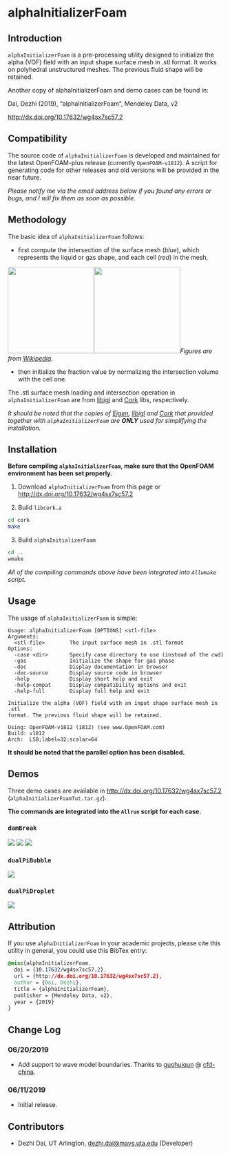 # alphaInitializerFoam

## Introduction

```alphaInitializerFoam``` is a pre-processing utility designed to initialize the alpha (VOF) field with an input shape surface mesh in .stl format. It works on polyhedral unstructured meshes. The previous fluid shape will be retained.

Another copy of alphaInitializerFoam and demo cases can be found in:

Dai, Dezhi (2019), “alphaInitializerFoam”, Mendeley Data, v2

http://dx.doi.org/10.17632/wg4sx7sc57.2


## Compatibility

The source code of ```alphaInitializerFoam``` is developed and maintained for the latest OpenFOAM-plus release (currently ```OpenFOAM-v1812```). A script for generating code for other releases and old versions will be provided in the near future.

*Please notify me via the email address below if you found any errors or bugs, and I will fix them as soon as possible.*


## Methodology

The basic idea of ```alphaInitializerFoam``` follows:

* first compute the intersection of the surface mesh (*blue*), which represents the liquid or gas shape, and each cell (*red*) in the mesh,

<img src="https://upload.wikimedia.org/wikipedia/commons/4/4a/Boolean_union.PNG" width="200"><img src="https://upload.wikimedia.org/wikipedia/commons/0/0b/Boolean_intersect.PNG" width="200">*Figures are from [Wikipedia](https://en.wikipedia.org/wiki/Constructive_solid_geometry).*

* then initialize the fraction value by normalizing the intersection volume with the cell one.

The .stl surface mesh loading and intersection operation in ```alphaInitializerFoam``` are from [libigl](https://libigl.github.io/) and [Cork](https://github.com/gilbo/cork) libs, respectively.

*It should be noted that the copies of [Eigen](http://eigen.tuxfamily.org/index.php?title=Main_Page), [libigl](https://libigl.github.io/) and [Cork](https://github.com/gilbo/cork) that provided together with ```alphaInitializerFoam``` are **ONLY** used for simplifying the installation.*

## Installation

**Before compiling ```alphaInitializerFoam```, make sure that the OpenFOAM environment has been set properly.**

1. Download ```alphaInitializerFoam``` from this page or http://dx.doi.org/10.17632/wg4sx7sc57.2

2. Build ```libcork.a```
```bash
cd cork
make
```

3. Build ```alphaInitializerFoam```
```bash
cd ..
wmake
```

*All of the compiling commands above have been integrated into ```Allwmake``` script.*

## Usage

The usage of ```alphaInitializerFoam``` is simple:

```
Usage: alphaInitializerFoam [OPTIONS] <stl-file>
Arguments:
  <stl-file>        The input surface mesh in .stl format
Options:
  -case <dir>       Specify case directory to use (instead of the cwd)
  -gas              Initialize the shape for gas phase
  -doc              Display documentation in browser
  -doc-source       Display source code in browser
  -help             Display short help and exit
  -help-compat      Display compatibility options and exit
  -help-full        Display full help and exit

Initialize the alpha (VOF) field with an input shape surface mesh in .stl
format. The previous fluid shape will be retained.

Using: OpenFOAM-v1812 (1812) (see www.OpenFOAM.com)
Build: v1812
Arch:  LSB;label=32;scalar=64
```

**It should be noted that the parallel option has been disabled.**


## Demos

Three demo cases are available in http://dx.doi.org/10.17632/wg4sx7sc57.2 (```alphaInitializerFoamTut.tar.gz```).

**The commands are integrated into the ```Allrun``` script for each case.**

### ```damBreak```

<img src="https://i.imgur.com/xQNh65O.png">

<img src="https://i.imgur.com/B8hqsuZ.png">

<img src="https://i.imgur.com/qhpNmFU.png">


### ```dualPiBubble```

<img src="https://i.imgur.com/utTNzC1.png">


### ```dualPiDroplet```

<img src="https://i.imgur.com/Dmr2J6h.png">


## Attribution

If you use ```alphaInitializerFoam``` in your academic projects, please cite this utility in general, you could use this BibTex entry:

```css
@misc{alphaInitializerFoam,
  doi = {10.17632/wg4sx7sc57.2},
  url = {http://dx.doi.org/10.17632/wg4sx7sc57.2},
  author = {Dai, Dezhi},
  title = {alphaInitializerFoam},
  publisher = {Mendeley Data, v2},
  year = {2019}
}
```


## Change Log

### 06/20/2019

* Add support to wave model boundaries. Thanks to [guohuiqun](http://cfd-china.com/user/guohuiqun) @ [cfd-china](http://cfd-china.com/).

### 06/11/2019

* Initial release.


## Contributors

* Dezhi Dai, UT Arlington, dezhi.dai@mavs.uta.edu (Developer)
